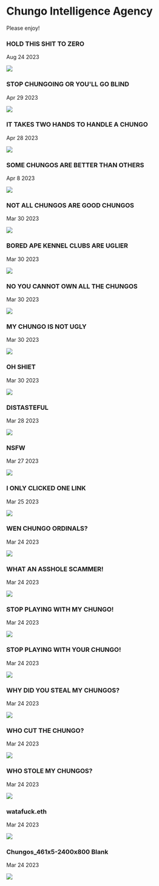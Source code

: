 # Chungo Intelligence Agency

Please enjoy!

### HOLD THIS SHIT TO ZERO

Aug 24 2023

<kbd><img src="watafuck/privacyisnotacrime.png" /></kbd>

### STOP CHUNGOING OR YOU'LL GO BLIND

Apr 29 2023

<kbd><img src="watafuck/stopchungoingoryoullgoblind.png" /></kbd>

### IT TAKES TWO HANDS TO HANDLE A CHUNGO

Apr 28 2023

<kbd><img src="watafuck/ittakestwohandstohandleachungo.png" /></kbd>

### SOME CHUNGOS ARE BETTER THAN OTHERS

Apr 8 2023

<kbd><img src="watafuck/somechungosarebetterthanothers.png" /></kbd>

### NOT ALL CHUNGOS ARE GOOD CHUNGOS

Mar 30 2023

<kbd><img src="watafuck/notallchungosaregoodchungos.png" /></kbd>

### BORED APE KENNEL CLUBS ARE UGLIER

Mar 30 2023

<kbd><img src="watafuck/boredapekennelclubsareuglier.png" /></kbd>

### NO YOU CANNOT OWN ALL THE CHUNGOS

Mar 30 2023

<kbd><img src="watafuck/noyoucannotownallthechungos.png" /></kbd>

### MY CHUNGO IS NOT UGLY

Mar 30 2023

<kbd><img src="watafuck/mychungoisnotugly.png" /></kbd>

### OH SHIET

Mar 30 2023

<kbd><img src="watafuck/ohshiet.png" /></kbd>

### DISTASTEFUL

Mar 28 2023

<kbd><img src="watafuck/distasteful.png" /></kbd>

### NSFW

Mar 27 2023

<kbd><img src="watafuck/nsfw.png" /></kbd>

### I ONLY CLICKED ONE LINK

Mar 25 2023

<kbd><img src="watafuck/ionlyclickedonelink.png" /></kbd>

### WEN CHUNGO ORDINALS?

Mar 24 2023

<kbd><img src="watafuck/wenchungoordinals.png" /></kbd>

### WHAT AN ASSHOLE SCAMMER!

Mar 24 2023

<kbd><img src="watafuck/whatanassholescammer.png" /></kbd>

### STOP PLAYING WITH MY CHUNGO!

Mar 24 2023

<kbd><img src="watafuck/stopplayingwithmychungo.png" /></kbd>

### STOP PLAYING WITH YOUR CHUNGO!

Mar 24 2023

<kbd><img src="watafuck/stopplayingwithyourchungo.png" /></kbd>

### WHY DID YOU STEAL MY CHUNGOS?

Mar 24 2023

<kbd><img src="watafuck/whydidyoustealmychungos.png" /></kbd>

### WHO CUT THE CHUNGO?

Mar 24 2023

<kbd><img src="watafuck/whocutthechungo.png" /></kbd>

### WHO STOLE MY CHUNGOS?

Mar 24 2023

<kbd><img src="watafuck/whostolemychungos.png" /></kbd>

### watafuck.eth

Mar 24 2023

<kbd><img src="watafuck/Chungos_461x5-2400x800-watafuck.png" /></kbd>

### Chungos_461x5-2400x800 Blank

Mar 24 2023

<kbd><img src="watafuck/Chungos_461x5-2400x800.png" /></kbd>
